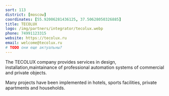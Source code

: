 ```yaml
---
sort: 113
district: [moscow]
coordinates: [55.92006281436125, 37.50628050326885]
title: TECOLUX
logo: /img/partners/integrator/tecolux.webp
phone: 74991123315
website: https://tecolux.ru
email: welcome@tecolux.ru
# TODO они еще актуальны? 
---
```


The TECOLUX company provides services in design, installation,maintainance of professional automation systems of commercial and private objects.

Many projects have been implemented in hotels, sports facilities, private apartments and households.